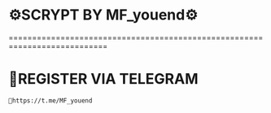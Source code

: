 # ⚙️SCRYPT BY MF_youend⚙️
===========================================================================
# 📝REGISTER VIA TELEGRAM
    📧https://t.me/MF_youend

